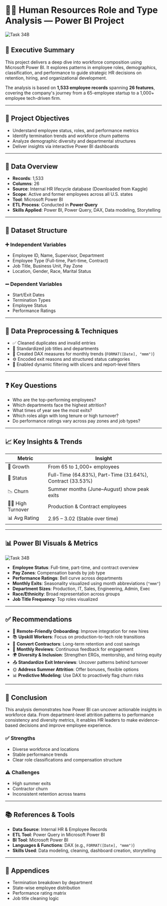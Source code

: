 # 🧑‍💼 Human Resources Role and Type Analysis — Power BI Project

![Task 34B](https://github.com/user-attachments/assets/00f3015d-854d-49c4-8c83-455592a51787)


## 📌 Executive Summary

This project delivers a deep dive into workforce composition using Microsoft Power BI. It explores patterns in employee roles, demographics, classification, and performance to guide strategic HR decisions on retention, hiring, and organizational development.

The analysis is based on **1,533 employee records** spanning **26 features**, covering the company's journey from a 65-employee startup to a 1,000+ employee tech-driven firm.

---

## 🎯 Project Objectives

- Understand employee status, roles, and performance metrics
- Identify termination trends and workforce churn patterns
- Analyze demographic diversity and departmental structures
- Deliver insights via interactive Power BI dashboards

---

## 📂 Data Overview

- **Records**: 1,533
- **Columns**: 26
- **Source**: Internal HR lifecycle database (Downloaded from Kaggle)
- **Scope**: Active and former employees across all U.S. states
- **Tool**: Microsoft Power BI
- **ETL Process**: Conducted in **Power Query**
- **Skills Applied**: Power BI, Power Query, DAX, Data modeling, Storytelling

---

## 🧱 Dataset Structure

### ➕ Independent Variables

- Employee ID, Name, Supervisor, Department
- Employee Type (Full-time, Part-time, Contract)
- Job Title, Business Unit, Pay Zone
- Location, Gender, Race, Marital Status

### ➖ Dependent Variables

- Start/Exit Dates
- Termination Types
- Employee Status
- Performance Ratings

---

## 🔧 Data Preprocessing & Techniques

- ✅ Cleaned duplicates and invalid entries
- 🔄 Standardized job titles and departments
- 🧠 Created DAX measures for monthly trends (`FORMAT([Date], "mmm")`)
- ⚙️ Encoded exit reasons and structured status categories
- 🧪 Enabled dynamic filtering with slicers and report-level filters

---

## ❓ Key Questions

- Who are the top-performing employees?
- Which departments face the highest attrition?
- What times of year see the most exits?
- Which roles align with long tenure or high turnover?
- Do performance ratings vary across pay zones and job types?

---

## 📈 Key Insights & Trends

| Metric | Insight |
|-------|---------|
| 🏢 Growth | From 65 to 1,000+ employees |
| 💼 Status | Full-Time (64.83%), Part-Time (31.64%), Contract (33.53%) |
| 📉 Churn | Summer months (June–August) show peak exits |
| 🧑‍💻 High Turnover | Production & Contract employees |
| 📊 Avg Rating | 2.95 – 3.02 (Stable over time) |

---

## 📊 Power BI Visuals & Metrics

![Task 34B](https://github.com/user-attachments/assets/a37fbece-ace0-46eb-95a2-fac80410d48b)


- **Employee Status**: Full-time, part-time, and contract overview
- **Pay Zones**: Compensation bands by job type
- **Performance Ratings**: Bell curve across departments
- **Monthly Exits**: Seasonality visualized using month abbreviations (`"mmm"`)
- **Department Sizes**: Production, IT, Sales, Engineering, Admin, Exec
- **Race/Ethnicity**: Broad representation across groups
- **Job Title Frequency**: Top roles visualized

---

## ✅ Recommendations

- 🧭 **Remote-Friendly Onboarding**: Improve integration for new hires  
- 📚 **Upskill Workers**: Focus on production-to-tech role transitions  
- 🔄 **Convert Contractors**: Long-term retention and cost savings  
- 📅 **Monthly Reviews**: Continuous feedback for engagement  
- 🌍 **Diversity & Inclusion**: Strengthen ERGs, mentorship, and hiring equity  
- 📤 **Standardize Exit Interviews**: Uncover patterns behind turnover  
- 🌞 **Address Summer Attrition**: Offer bonuses, flexible options  
- 📊 **Predictive Modeling**: Use DAX to proactively flag churn risks  

---

## 🧾 Conclusion

This analysis demonstrates how Power BI can uncover actionable insights in workforce data. From department-level attrition patterns to performance consistency and diversity metrics, it enables HR leaders to make evidence-based decisions and improve employee experience.

### ✅ Strengths

- Diverse workforce and locations  
- Stable performance trends  
- Clear role classifications and compensation structure  

### ⚠️ Challenges

- High summer exits  
- Contractor churn  
- Inconsistent retention across teams  

---

## 📚 References & Tools

- **Data Source**: Internal HR & Employee Records  
- **ETL Tool**: Power Query in Microsoft Power BI  
- **BI Tool**: Microsoft Power BI  
- **Languages & Functions**: DAX (e.g., `FORMAT([Date], "mmm")`)  
- **Skills Used**: Data modeling, cleaning, dashboard creation, storytelling  

---

## 📎 Appendices

- Termination breakdown by department  
- State-wise employee distribution  
- Performance rating matrix  
- Job title cleaning logic  
